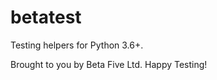 betatest
========

Testing helpers for Python 3.6+.

Brought to you by Beta Five Ltd. Happy Testing!
